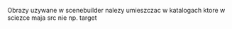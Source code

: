 Obrazy uzywane w scenebuilder nalezy umieszczac w katalogach ktore w sciezce maja src nie np. target
